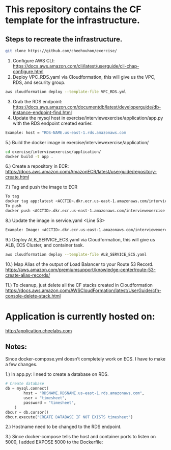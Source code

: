# This repository contains the CF template for the infrastructure.

## Steps to recreate the infrastructure.

```bash
git clone https://github.com/cheehouhon/exercise/
```
1. Configure AWS CLI: https://docs.aws.amazon.com/cli/latest/userguide/cli-chap-configure.html
2. Deploy VPC_RDS.yaml via Cloudformation, this will give us the VPC, RDS, and security group.
```bash
aws cloudformation deploy --template-file VPC_RDS.yml
```
3. Grab the RDS endpoint: https://docs.aws.amazon.com/documentdb/latest/developerguide/db-instance-endpoint-find.html
4. Update the mysql host in exercise/interviewexercise/application/app.py with the RDS endpoint created earlier.
```bash
Example: host = "RDS-NAME.us-east-1.rds.amazonaws.com
```
5.) Build the docker image in exercise/interviewexercise/application/
```bash
cd exercise/interviewexercise/application/
docker build -t app .
```

6.) Create a repository in ECR: https://docs.aws.amazon.com/AmazonECR/latest/userguide/repository-create.html

7.) Tag and push the image to ECR
```bash
To tag
docker tag app:latest <ACCTID>.dkr.ecr.us-east-1.amazonaws.com/interviewexercise:v1.0.1
To push
docker push <ACCTID>.dkr.ecr.us-east-1.amazonaws.com/interviewexercise:v1.0.1
```
8.) Update the image in service.yaml <Line 53>
```bash
Example: Image: <ACCTID>.dkr.ecr.us-east-1.amazonaws.com/interviewexercise:v1.0.1
```

9.) Deploy ALB_SERVICE_ECS.yaml via Cloudformation, this will give us ALB, ECS Cluster, and container task.
```bash
aws cloudformation deploy --template-file ALB_SERVICE_ECS.yaml
``` 

10.) Map Alias of the output of Load Balancer to your Route 53 Record.
https://aws.amazon.com/premiumsupport/knowledge-center/route-53-create-alias-records/


11.) To cleanup, just delete all the CF stacks created in Cloudformation
https://docs.aws.amazon.com/AWSCloudFormation/latest/UserGuide/cfn-console-delete-stack.html

# Application is currently hosted on:
http://application.cheelabs.com

## Notes:
Since docker-compose.yml doesn’t completely work on ECS. I have to make a few changes.

1.) In app.py:
I need to create a database on RDS.
```python
# Create database
db = mysql.connect(
        host = "RDSNAME.RDSNAME.us-east-1.rds.amazonaws.com",
        user = "timesheet",
        password = "timesheet",
    )
dbcur = db.cursor()
dbcur.execute("CREATE DATABASE IF NOT EXISTS timesheet")
```
2.) Hostname need to be changed to the RDS endpoint.

3.) Since docker-compose tells the host and container ports to listen on 5000, I added EXPOSE 5000 to the Dockerfile:



